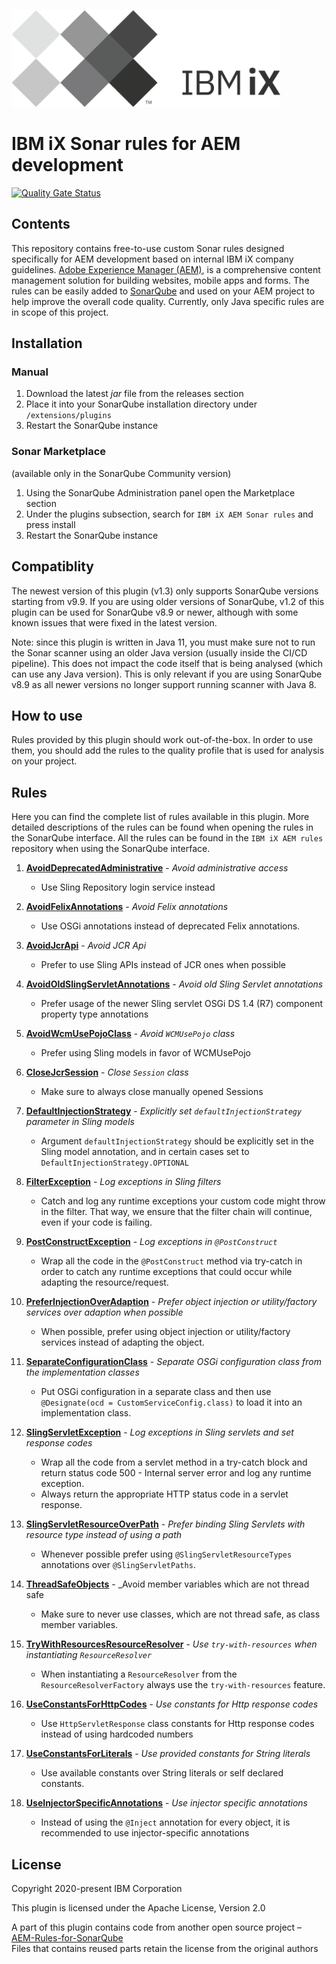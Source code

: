 [<img alt="IBM iX logo" height="155" src="assets/ibmix-logo.png" width="430"/>](https://www.ibm.com/services/ibmix)

# IBM iX Sonar rules for AEM development

[![Quality Gate Status](https://sonarcloud.io/api/project_badges/measure?project=ibmix-aem-sonar-rules&metric=alert_status)](https://sonarcloud.io/summary/new_code?id=ibmix-aem-sonar-rules)

## Contents
This repository contains free-to-use custom Sonar rules designed specifically for AEM development based on internal IBM iX company guidelines.
[Adobe Experience Manager (AEM)](https://www.adobe.io/apis/experiencecloud/aem.html), is a comprehensive content management solution for building websites, mobile apps and forms.
The rules can be easily added to [SonarQube](https://www.sonarqube.org/) and used on your AEM project to help improve the overall code quality. Currently, only Java specific rules are in scope of this project. 


## Installation
### Manual
1. Download the latest _jar_ file from the releases section
2. Place it into your SonarQube installation directory under `/extensions/plugins`
3. Restart the SonarQube instance

### Sonar Marketplace 
(available only in the SonarQube Community version)
1. Using the SonarQube Administration panel open the Marketplace section
2. Under the plugins subsection, search for `IBM iX AEM Sonar rules` and press install
3. Restart the SonarQube instance

## Compatiblity
The newest version of this plugin (v1.3) only supports SonarQube versions starting from v9.9. If you are using older versions of SonarQube, v1.2 of this plugin can be used for SonarQube v8.9 or newer, although with some known issues that were fixed in the latest version.

Note: since this plugin is written in Java 11, you must make sure not to run the Sonar scanner using an older Java version (usually inside the CI/CD pipeline). This does not impact the code itself that is being analysed (which can use any Java version). This is only relevant if you are using SonarQube v8.9 as all newer versions no longer support running scanner with Java 8. 

## How to use
Rules provided by this plugin should work out-of-the-box.
In order to use them, you should add the rules to the quality profile that is used for analysis on your project.

## Rules
Here you can find the complete list of rules available in this plugin.
More detailed descriptions of the rules can be found when opening the rules in the SonarQube interface.
All the rules can be found in the `IBM iX AEM rules` repository when using the SonarQube interface.

1. **[AvoidDeprecatedAdministrative](assets/readme/AvoidDeprecatedAdministrative.md)** - _Avoid administrative access_  
   - Use Sling Repository login service instead 
  
2. **[AvoidFelixAnnotations](assets/readme/AvoidFelixAnnotations.md)** - _Avoid Felix annotations_
   - Use OSGi annotations instead of deprecated Felix annotations.
   
3. **[AvoidJcrApi](assets/readme/AvoidJcrApi.md)** - _Avoid JCR Api_
   - Prefer to use Sling APIs instead of JCR ones when possible
   
4. **[AvoidOldSlingServletAnnotations](assets/readme/AvoidOldSlingServletAnnotations.md)** - _Avoid old Sling Servlet annotations_
   - Prefer usage of the newer Sling servlet OSGi DS 1.4 (R7) component property type annotations

5. **[AvoidWcmUsePojoClass](assets/readme/AvoidWcmUsePojoClass.md)** - _Avoid `WCMUsePojo` class_
   - Prefer using Sling models in favor of WCMUsePojo 
   
6. **[CloseJcrSession](assets/readme/CloseJcrSession.md)** - _Close `Session` class_
    - Make sure to always close manually opened Sessions    

7. **[DefaultInjectionStrategy](assets/readme/DefaultInjectionStrategy.md)** - _Explicitly set `defaultInjectionStrategy` parameter in Sling models_
   - Argument `defaultInjectionStrategy` should be explicitly set in the Sling model annotation, and in certain cases set to `DefaultInjectionStrategy.OPTIONAL`

8. **[FilterException](assets/readme/FilterException.md)** - _Log exceptions in Sling filters_
   - Catch and log any runtime exceptions your custom code might throw in the filter. That way, we ensure that the filter chain will continue, even if your code is failing.

9. **[PostConstructException](assets/readme/PostConstructException.md)** - _Log exceptions in `@PostConstruct`_
   - Wrap all the code in the `@PostConstruct` method via try-catch in order to catch any runtime exceptions that could occur while adapting the resource/request.

10. **[PreferInjectionOverAdaption](assets/readme/PreferInjectionOverAdaption.md)** - _Prefer object injection or utility/factory services over adaption when possible_
    - When possible, prefer using object injection or utility/factory services instead of adapting the object.
    
11. **[SeparateConfigurationClass](assets/readme/SeparateConfigurationClass.md)** - _Separate OSGi configuration class from the implementation classes_
    - Put OSGi configuration in a separate class and then use `@Designate(ocd = CustomServiceConfig.class)` to load it into an implementation class.

12. **[SlingServletException](assets/readme/SlingServletException.md)** - _Log exceptions in Sling servlets and set response codes_
    - Wrap all the code from a servlet method in a try-catch block and return status code 500 - Internal server error and log any runtime exception.
    - Always return the appropriate HTTP status code in a servlet response.

13. **[SlingServletResourceOverPath](assets/readme/SlingServletResourceOverPath.md)** - _Prefer binding Sling Servlets with resource type instead of using a path_
    - Whenever possible prefer using `@SlingServletResourceTypes` annotations over `@SlingServletPaths`.

14. **[ThreadSafeObjects](assets/readme/ThreadSafeObjects.md)** - _Avoid member variables which are not thread safe
    - Make sure to never use classes, which are not thread safe, as class member variables.

15. **[TryWithResourcesResourceResolver](assets/readme/TryWithResourcesResourceResolver.md)** - _Use `try-with-resources` when instantiating `ResourceResolver`_  
    - When instantiating a `ResourceResolver` from the `ResourceResolverFactory` always use the `try-with-resources` feature.

16. **[UseConstantsForHttpCodes](assets/readme/UseConstantsForHttpCodes.md)** - _Use constants for Http response codes_
    - Use `HttpServletResponse` class constants for Http response codes instead of using hardcoded numbers
    
17. **[UseConstantsForLiterals](assets/readme/UseConstantsForLiterals.md)** - _Use provided constants for String literals_
    - Use available constants over String literals or self declared constants.    

18. **[UseInjectorSpecificAnnotations](assets/readme/UseInjectorSpecificAnnotations.md)** - _Use injector specific annotations_
    - Instead of using the `@Inject` annotation for every object, it is recommended to use injector-specific annotations
    


## License
Copyright 2020-present IBM Corporation

This plugin is licensed under the Apache License, Version 2.0

A part of this plugin contains code from another open source project &ndash; [AEM-Rules-for-SonarQube](https://github.com/wttech/AEM-Rules-for-SonarQube)  
Files that contains reused parts retain the license from the original authors
